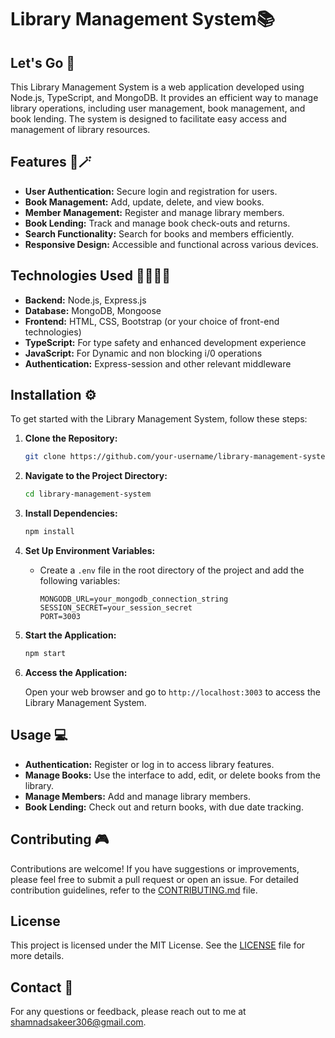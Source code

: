 # Library Management System📚

## Let's Go 🚀

This Library Management System is a web application developed using Node.js, TypeScript, and MongoDB. It provides an efficient way to manage library operations, including user management, book management, and book lending. The system is designed to facilitate easy access and management of library resources.

## Features 🧰🪄

- **User Authentication:** Secure login and registration for users.
- **Book Management:** Add, update, delete, and view books.
- **Member Management:** Register and manage library members.
- **Book Lending:** Track and manage book check-outs and returns.
- **Search Functionality:** Search for books and members efficiently.
- **Responsive Design:** Accessible and functional across various devices.

## Technologies Used 🧑‍🔧👨‍💻

- **Backend:** Node.js, Express.js
- **Database:** MongoDB, Mongoose
- **Frontend:** HTML, CSS, Bootstrap (or your choice of front-end technologies)
- **TypeScript:** For type safety and enhanced development experience
- **JavaScript:** For Dynamic and non blocking i/0 operations
- **Authentication:** Express-session and other relevant middleware

## Installation ⚙️

To get started with the Library Management System, follow these steps:

1. **Clone the Repository:**

    ```bash
    git clone https://github.com/your-username/library-management-system.git
    ```

2. **Navigate to the Project Directory:**

    ```bash
    cd library-management-system
    ```

3. **Install Dependencies:**

    ```bash
    npm install
    ```

4. **Set Up Environment Variables:**

    - Create a `.env` file in the root directory of the project and add the following variables:

        ```plaintext
        MONGODB_URL=your_mongodb_connection_string
        SESSION_SECRET=your_session_secret
        PORT=3003
        ```

5. **Start the Application:**

    ```bash
    npm start
    ```

6. **Access the Application:**

    Open your web browser and go to `http://localhost:3003` to access the Library Management System.

## Usage 💻

- **Authentication:** Register or log in to access library features.
- **Manage Books:** Use the interface to add, edit, or delete books from the library.
- **Manage Members:** Add and manage library members.
- **Book Lending:** Check out and return books, with due date tracking.

## Contributing 🎮

Contributions are welcome! If you have suggestions or improvements, please feel free to submit a pull request or open an issue. For detailed contribution guidelines, refer to the [CONTRIBUTING.md](CONTRIBUTING.md) file.

## License

This project is licensed under the MIT License. See the [LICENSE](LICENSE) file for more details.

## Contact 📲

For any questions or feedback, please reach out to me at [shamnadsakeer306@gmail.com](mailto:shamnadsakeer306@gmail.com).

